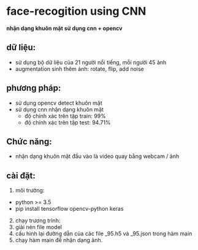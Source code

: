 # face-recogition using CNN
**nhận dạng khuôn mặt sử dụng cnn + opencv**
## dữ liệu:
  - sử dụng bộ dữ liệu của 21 người nổi tiếng, mỗi người 45 ảnh
  - augmentation sinh thêm ảnh: rotate, flip, add noise
## phương pháp:
  - sử dụng opencv detect khuôn mặt
  - sử dụng cnn nhận dạng khuôn mặt
    - độ chính xác trên tập train: 99%
    - độ chính xác trên tập test: 94.71%
## Chức năng:
  - nhận dạng khuôn mặt đầu vào là video quay bằng webcam / ảnh
## cài đặt:
1. môi trường:
  - python >= 3.5
  - pip install tensorflow opencv-python keras
2. chạy trương trình:
  1. giải nén file model
  2. cấu hình lại đường dẫn của các file _95.h5 và _95.json trong hàm main
  3. chạy hàm main để nhận dạng ảnh.
